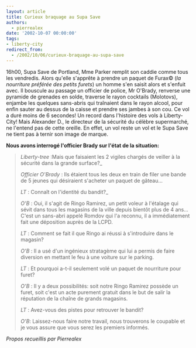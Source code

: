 ```yaml
---
layout: article
title: Curieux braquage au Supa Save
authors:
  - pierrealex
date: '2002-10-07 00:00:00'
tags:
- liberty-city
redirect_from:
  - /2002/10/06/curieux-braquage-au-supa-save
---
```


16h00, Supa Save de Portland, Mme Parker remplit son caddie comme tous les vendredis. Alors qu'elle s'apprête à prendre un paquet de Furax© (_la nourriture préférée des petits furets_) un homme s'en saisit alors et s'enfuit avec. Il bouscule au passage un officier de police, Mr O'Brady, renverse une pyramide de grenades en solde, traverse le rayon cocktails (Molotovs), enjambe les quelques sans-abris qui traînaient dans le rayon alcool, pour enfin sauter au dessus de la caisse et prendre ses jambes à son cou. Ce vol a duré moins de 6 secondes! Un record dans l'histoire des vols à Liberty-City! Mais Alexander D., le directeur de la sécurité du célèbre supermarché, ne l'entend pas de cette oreille. En effet, un vol reste un vol et le Supa Save ne tient pas à ternir son image de marque.

**Nous avons interrogé l'officier Brady sur l'état de la situation:**

> _Liberty-tree_ :Mais que faisaient les 2 vigiles chargés de veiller à la sécurité dans la grande surface?\_
> 
> _Officier O'Brady_ : Ils étaient tous les deux en train de filer une bande de 5 jeunes qui désiraient s'acheter un paquet de gâteau...
> 
> _LT_ : Connaît on l'identité du bandit?\_
> 
> _O'B_ : Oui, il s'agit de Ringo Ramirez, un petit voleur à l'étalage qui sévit dans tous les magasins de la ville depuis bientôt plus de 4 ans... C'est un sans-abri appelé Romdov qui l'a reconnu, il a immédiatement fait une déposition auprès de la LCPD.
> 
> _LT_ : Comment se fait il que Ringo ai réussi à s'introduire dans le magasin?
> 
> _O'B_ : Il a usé d'un ingénieux stratagème qui lui a permis de faire diversion en mettant le feu à une voiture sur le parking.
> 
> _LT_ : Et pourquoi a-t-il seulement volé un paquet de nourriture pour furet?
> 
> _O'B_ : Il y a deux possibilités: soit notre Ringo Ramirez possède un furet, soit c'est un acte purement gratuit dans le but de salir la réputation de la chaîne de grands magasins.
> 
> _LT_ : Avez-vous des pistes pour retrouver le bandit?
> 
> _O'B_: Laissez-nous faire notre travail, nous trouverons le coupable et je vous assure que vous serez les premiers informés.

_Propos recueillis par Pierrealex_